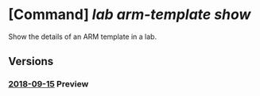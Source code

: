 # [Command] _lab arm-template show_

Show the details of an ARM template in a lab.

## Versions

### [2018-09-15](/Resources/mgmt-plane/L3N1YnNjcmlwdGlvbnMve30vcmVzb3VyY2Vncm91cHMve30vcHJvdmlkZXJzL21pY3Jvc29mdC5kZXZ0ZXN0bGFiL2xhYnMve30vYXJ0aWZhY3Rzb3VyY2VzL3t9L2FybXRlbXBsYXRlcy97fQ==/2018-09-15.xml) **Preview**

<!-- mgmt-plane /subscriptions/{}/resourcegroups/{}/providers/microsoft.devtestlab/labs/{}/artifactsources/{}/armtemplates/{} 2018-09-15 -->
